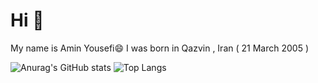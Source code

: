 # Hi 🦾
My name is Amin Yousefi😄
I was born in Qazvin , Iran ( 21 March 2005 ) 




![Anurag's GitHub stats](https://github-readme-stats.vercel.app/api?username=AminYousfi&show_icons=true&theme=transparent)
![Top Langs](https://github-readme-stats.vercel.app/api/top-langs/?username=AminYousefi&hide_progress=true)
